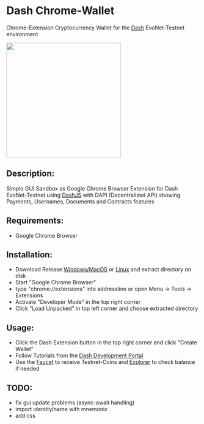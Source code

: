 # Dash Chrome-Wallet
Chrome-Extension Cryptocurrency Wallet for the [Dash](https://www.dash.org) EvoNet-Testnet environment

<img src="https://raw.githubusercontent.com/readme55/Dash-Chrome-Wallet/master/img/chrome-wallet.PNG" width="300" />

## Description:
Simple GUI Sandbox as Google Chrome Browser Extension for Dash EvoNet-Testnet using [DashJS](https://github.com/dashevo/DashJS) with DAPI (Decentralized API) showing Payments, Usernames, Documents and Contracts features

## Requirements:
- Google Chrome Browser

## Installation:
- Download Release [Windows/MacOS](https://github.com/readme55/Dash-Chrome-Wallet/archive/DashChromeWallet-1.0.zip) or [Linux](https://github.com/readme55/Dash-Chrome-Wallet/archive/DashChromeWallet-1.0.tar.gz) and extract directory on disk
- Start "Google Chrome Browser"
- type "chrome://extensions" into addressline or open Menu -> Tools -> Extensions
- Activate "Developer Mode" in the top right corner
- Click "Load Unpacked" in top left corner and choose extracted directory

## Usage:
- Click the Dash Extension button in the top right corner and click "Create Wallet"
- Follow Tutorials from the [Dash Development Portal](https://dashplatform.readme.io/docs/tutorial-create-and-fund-a-wallet)
- Use the [Faucet](http://devnet-evonet-28309188.us-west-2.elb.amazonaws.com/) to receive Testnet-Coins and [Explorer](http://devnet-evonet-28309188.us-west-2.elb.amazonaws.com:3001/insight/) to check balance if needed

## TODO:
- fix gui update problems (async-await handling)
- import identity/name with mnemonic
- add css



